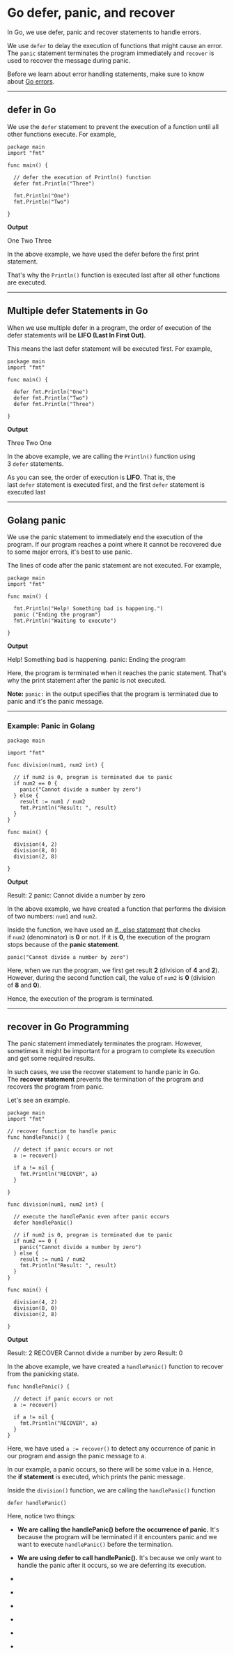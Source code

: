 # Go defer, panic, and recover

In Go, we use defer, panic and recover statements to handle errors.

We use `defer` to delay the execution of functions that might cause an error. The `panic` statement terminates the program immediately and `recover` is used to recover the message during panic.

Before we learn about error handling statements, make sure to know about [Go errors](https://www.programiz.com/golang/errors).

---

## defer in Go

We use the `defer` statement to prevent the execution of a function until all other functions execute. For example,

```
package main
import "fmt"

func main() {

  // defer the execution of Println() function
  defer fmt.Println("Three")

  fmt.Println("One")
  fmt.Println("Two")

}
```

**Output**

One
Two
Three

In the above example, we have used the defer before the first print statement.

That's why the `Println()` function is executed last after all other functions are executed.

---

## Multiple defer Statements in Go

When we use multiple defer in a program, the order of execution of the defer statements will be **LIFO (Last In First Out)**.

This means the last defer statement will be executed first. For example,

```
package main
import "fmt"

func main() {

  defer fmt.Println("One")
  defer fmt.Println("Two")
  defer fmt.Println("Three")

}
```

**Output**

Three
Two
One

In the above example, we are calling the `Println()` function using 3 `defer` statements.

As you can see, the order of execution is **LIFO**. That is, the last `defer` statement is executed first, and the first `defer` statement is executed last

---

## Golang panic

We use the panic statement to immediately end the execution of the program. If our program reaches a point where it cannot be recovered due to some major errors, it's best to use panic.

The lines of code after the panic statement are not executed. For example,

```
package main
import "fmt"

func main() {

  fmt.Println("Help! Something bad is happening.")
  panic ("Ending the program")
  fmt.Println("Waiting to execute")

}
```

**Output**

Help! Something bad is happening.
panic: Ending the program

Here, the program is terminated when it reaches the panic statement. That's why the print statement after the panic is not executed.

**Note:** `panic:` in the output specifies that the program is terminated due to panic and it's the panic message.

---

### Example: Panic in Golang

```
package main

import "fmt"

func division(num1, num2 int) {

  // if num2 is 0, program is terminated due to panic
  if num2 == 0 {
    panic("Cannot divide a number by zero")
  } else {	
    result := num1 / num2
    fmt.Println("Result: ", result)
  }
}

func main() {

  division(4, 2)
  division(8, 0)
  division(2, 8)

}
```

**Output**

Result:  2
panic: Cannot divide a number by zero

In the above example, we have created a function that performs the division of two numbers: `num1` and `num2`.

Inside the function, we have used an [if...else statement](https://www.programiz.com/golang/if-else) that checks if `num2` (denominator) is **0** or not. If it is **0**, the execution of the program stops because of the **panic statement**.

```
panic("Cannot divide a number by zero")
```

Here, when we run the program, we first get result **2** (division of **4** and **2**). However, during the second function call, the value of `num2` is **0** (division of **8** and **0**).

Hence, the execution of the program is terminated.

---

## recover in Go Programming

The panic statement immediately terminates the program. However, sometimes it might be important for a program to complete its execution and get some required results.

In such cases, we use the recover statement to handle panic in Go. The **recover statement** prevents the termination of the program and recovers the program from panic.

Let's see an example.

```
package main
import "fmt"

// recover function to handle panic
func handlePanic() {

  // detect if panic occurs or not
  a := recover()

  if a != nil {
    fmt.Println("RECOVER", a)
  }

}

func division(num1, num2 int) {

  // execute the handlePanic even after panic occurs
  defer handlePanic()

  // if num2 is 0, program is terminated due to panic
  if num2 == 0 {
    panic("Cannot divide a number by zero")
  } else {
    result := num1 / num2
    fmt.Println("Result: ", result)
  }
}

func main() {

  division(4, 2)
  division(8, 0)
  division(2, 8)

}
```

**Output**

Result:  2
RECOVER Cannot divide a number by zero
Result:  0

In the above example, we have created a `handlePanic()` function to recover from the panicking state.

```
func handlePanic() {

  // detect if panic occurs or not
  a := recover()

  if a != nil {
    fmt.Println("RECOVER", a)
  }
}
```

Here, we have used `a := recover()` to detect any occurrence of panic in our program and assign the panic message to a.

In our example, a panic occurs, so there will be some value in a. Hence, the **if statement** is executed, which prints the panic message.

Inside the `division()` function, we are calling the `handlePanic()` function

```
defer handlePanic()
```

Here, notice two things:

- **We are calling the handlePanic() before the occurrence of panic.** It's because the program will be terminated if it encounters panic and we want to execute `handlePanic()` before the termination.
- **We are using defer to call handlePanic().** It's because we only want to handle the panic after it occurs, so we are deferring its execution.

- [](https://www.programiz.com/golang/defer-panic-recover#introduction)
- [](https://www.programiz.com/golang/defer-panic-recover#defer-statement)
- [](https://www.programiz.com/golang/defer-panic-recover#multiple-defer)
- [](https://www.programiz.com/golang/defer-panic-recover#panic-statement)
- [](https://www.programiz.com/golang/defer-panic-recover#example-panic)
- [](https://www.programiz.com/golang/defer-panic-recover#recover-statement)